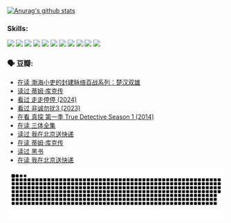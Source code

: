
[![Anurag's github stats](https://github-readme-stats.vercel.app/api?username=w940853815)](https://github.com/anuraghazra/github-readme-stats)

### Skills:

<code><img height="32" src="https://cdn.jsdelivr.net/npm/simple-icons@v5/icons/python.svg"></code>
<code><img height="32" src="https://cdn.jsdelivr.net/npm/simple-icons@v5/icons/javascript.svg"></code>
<code><img height="32" src="https://cdn.jsdelivr.net/npm/simple-icons@v5/icons/django.svg"></code>
<code><img height="32" src="https://cdn.jsdelivr.net/npm/simple-icons@v5/icons/flask.svg"></code>
<code><img height="32" src="https://cdn.jsdelivr.net/npm/simple-icons@v5/icons/vuetify.svg"></code>
<code><img height="32" src="https://cdn.jsdelivr.net/npm/simple-icons@v5/icons/git.svg"></code>
<code><img height="32" src="https://cdn.jsdelivr.net/npm/simple-icons@v5/icons/docker.svg"></code>
<code><img height="32" src="https://cdn.jsdelivr.net/npm/simple-icons@v5/icons/postgresql.svg"></code>
<code><img height="32" src="https://cdn.jsdelivr.net/npm/simple-icons@v5/icons/elasticsearch.svg"></code>
<code><img height="32" src="https://cdn.jsdelivr.net/npm/simple-icons@v5/icons/macos.svg"></code>
<code><img height="32" src="https://cdn.jsdelivr.net/npm/simple-icons@v5/icons/linux.svg"></code>

### 🗣 豆瓣:

<!-- DOUBAN-ACTIVITIES:START -->
- [在读 渤海小吏的封建脉络百战系列：楚汉双雄](https://www.douban.com/people/136069238/status/4700950146/?_i=24660417)
- [读过 蒂姆·库克传](https://www.douban.com/people/136069238/status/4700949869/?_i=24660417)
- [看过 走走停停‎ (2024)](https://www.douban.com/people/136069238/status/4684430230/?_i=24660417)
- [看过 非诚勿扰3‎ (2023)](https://www.douban.com/people/136069238/status/4676324100/?_i=24660417)
- [在看 真探 第一季 True Detective Season 1‎ (2014)](https://www.douban.com/people/136069238/status/4673382852/?_i=24660417)
- [在读 三体全集](https://www.douban.com/people/136069238/status/4672842521/?_i=24660417)
- [读过 我在北京送快递](https://www.douban.com/people/136069238/status/4672842036/?_i=24660417)
- [在读 蒂姆·库克传](https://www.douban.com/people/136069238/status/4663517053/?_i=24660417)
- [读过 黑书](https://www.douban.com/people/136069238/status/4663516022/?_i=24660417)
- [在读 我在北京送快递](https://www.douban.com/people/136069238/status/4658098365/?_i=24660417)
<!-- DOUBAN-ACTIVITIES:END -->


![Snake animation](https://raw.githubusercontent.com/w940853815/w940853815/output/github-contribution-grid-snake.svg)

<!--
**w940853815/w940853815** is a ✨ _special_ ✨ repository because its `README.md` (this file) appears on your GitHub profile.

Here are some ideas to get you started:

- 🔭 I’m currently working on ...
- 🌱 I’m currently learning ...
- 👯 I’m looking to collaborate on ...
- 🤔 I’m looking for help with ...
- 💬 Ask me about ...
- 📫 How to reach me: ...
- 😄 Pronouns: ...
- ⚡ Fun fact: ...
-->
